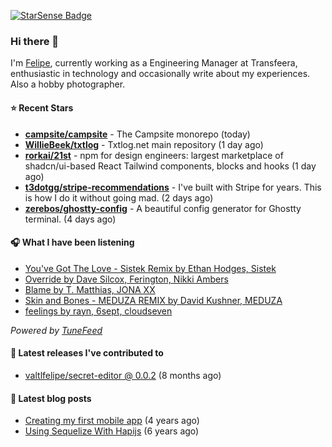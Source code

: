 <a href="https://starsense.app/developer-types" target="_blank"><img src="https://starsense.app/api/badge/?user=valtlfelipe" alt="StarSense Badge"></a>

### Hi there 👋

I'm [Felipe](https://felipevm.com), currently working as a Engineering Manager at Transfeera, enthusiastic in technology and occasionally write about my experiences. Also a hobby photographer.

#### ⭐ Recent Stars
- **[campsite/campsite](https://github.com/campsite/campsite)** - The Campsite monorepo (today)
- **[WillieBeek/txtlog](https://github.com/WillieBeek/txtlog)** - Txtlog.net main repository (1 day ago)
- **[rorkai/21st](https://github.com/rorkai/21st)** - npm for design engineers: largest marketplace of shadcn/ui-based React Tailwind components, blocks and hooks (1 day ago)
- **[t3dotgg/stripe-recommendations](https://github.com/t3dotgg/stripe-recommendations)** - I&#39;ve built with Stripe for years. This is how I do it without going mad. (2 days ago)
- **[zerebos/ghostty-config](https://github.com/zerebos/ghostty-config)** - A beautiful config generator for Ghostty terminal. (4 days ago)

#### 🎧 What I have been listening
- [You&#39;ve Got The Love - Sistek Remix by Ethan Hodges, Sistek](https://open.spotify.com/track/6xRhFcqq4FX9b0PFZU1j43)
- [Override by Dave Silcox, Ferington, Nikki Ambers](https://open.spotify.com/track/40DjjsuODwdlRZ4XFfhcwH)
- [Blame by T. Matthias, JONA XX](https://open.spotify.com/track/4FIjVfheCiQ8DYjnGcajJv)
- [Skin and Bones - MEDUZA REMIX by David Kushner, MEDUZA](https://open.spotify.com/track/3Zu3htXTRwwIcozD31XdrO)
- [feelings by rayn, 6sept, cloudseven](https://open.spotify.com/track/7EbQKxpYZTqkqxgFlcK2Se)

_Powered by [TuneFeed](https://tunefeed.app?ref=valtlfelipe-gh-profile)_ 

#### 🚀 Latest releases I've contributed to


- [valtlfelipe/secret-editor @ 0.0.2](https://github.com/valtlfelipe/secret-editor/releases/tag/0.0.2) (8 months ago)

#### 📄 Latest blog posts
- [Creating my first mobile app](https://felipevm.com/posts/creating-my-first-mobile-app/) (4 years ago)
- [Using Sequelize With Hapijs](https://felipevm.com/posts/using-sequelize-with-hapijs/) (6 years ago)
